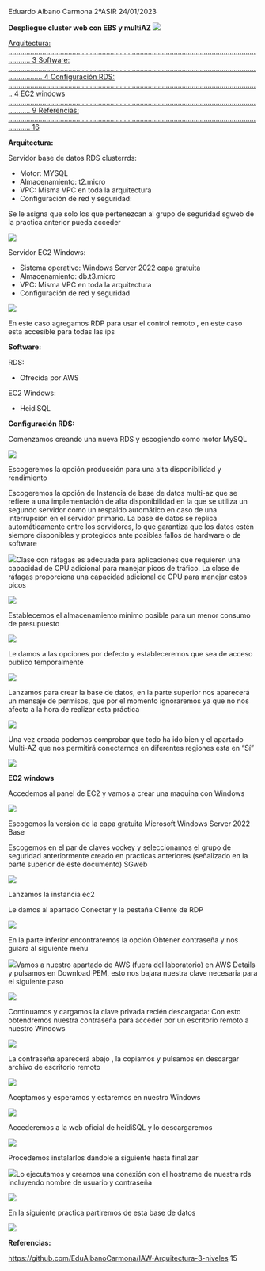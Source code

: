 ﻿Eduardo Albano Carmona 2ºASIR  24/01/2023 

**Despliegue cluster web con EBS y multiAZ ![](Aspose.Words.5d2580f0-7c28-40ff-8610-fb3d04c1fa44.001.jpeg)**

[Arquitectura: ....................................................................................................................................... 3 ](#_page2_x82.00_y71.00)[Software: ............................................................................................................................................. 4 ](#_page3_x82.00_y71.00)[Configuración RDS: .............................................................................................................................. 4 ](#_page3_x82.00_y254.00)[EC2 windows ....................................................................................................................................... 9 ](#_page8_x82.00_y71.00)[Referencias: ....................................................................................................................................... 16 ](#_page15_x82.00_y71.00)

**Arquitectura:** 

Servidor base de datos RDS clusterrds: 

- Motor: MYSQL 
- Almacenamiento: t2.micro 
- VPC: Misma VPC en toda la arquitectura 
- Configuración de red y seguridad: 

Se le asigna que solo los que pertenezcan al grupo de seguridad sgweb de la practica anterior pueda acceder  

![](Aspose.Words.5d2580f0-7c28-40ff-8610-fb3d04c1fa44.002.jpeg)

Servidor EC2 Windows: 

- Sistema operativo: Windows Server 2022 capa gratuita 
- Almacenamiento: db.t3.micro 
- VPC: Misma VPC en toda la arquitectura 
- Configuración de red y seguridad 

![](Aspose.Words.5d2580f0-7c28-40ff-8610-fb3d04c1fa44.003.png)

En este caso agregamos RDP para usar el control remoto , en este caso esta accesible para todas las ips 

**Software:** 

RDS: 

- Ofrecida por AWS 

EC2 Windows: 

- HeidiSQL 

**Configuración RDS:** 

Comenzamos creando una nueva RDS y escogiendo como motor MySQL 

![](Aspose.Words.5d2580f0-7c28-40ff-8610-fb3d04c1fa44.004.jpeg)

Escogeremos la opción producción para una alta disponibilidad y rendimiento 

Escogeremos la opción de Instancia de base de datos multi-az que se refiere a una implementación de alta disponibilidad en la que se utiliza un segundo servidor como un respaldo automático en caso de una interrupción en el servidor primario. La base de datos se replica automáticamente entre los servidores, lo que garantiza que los datos estén siempre disponibles y protegidos ante posibles fallos de hardware o de software 

![](Aspose.Words.5d2580f0-7c28-40ff-8610-fb3d04c1fa44.005.jpeg)Clase con ráfagas es adecuada para aplicaciones que requieren una capacidad de CPU adicional para manejar picos de tráfico. La clase de ráfagas proporciona una capacidad adicional de CPU para manejar estos picos 

![](Aspose.Words.5d2580f0-7c28-40ff-8610-fb3d04c1fa44.006.jpeg)

Establecemos el almacenamiento mínimo posible para un menor consumo de presupuesto 

![](Aspose.Words.5d2580f0-7c28-40ff-8610-fb3d04c1fa44.007.jpeg)

Le damos a las opciones por defecto y estableceremos que sea de acceso publico temporalmente 

![](Aspose.Words.5d2580f0-7c28-40ff-8610-fb3d04c1fa44.008.jpeg)

Lanzamos para crear la base de datos, en la parte superior nos aparecerá un mensaje de permisos,  que por el momento ignoraremos ya que no nos afecta a la hora de realizar esta práctica 

![](Aspose.Words.5d2580f0-7c28-40ff-8610-fb3d04c1fa44.009.jpeg)

Una vez creada podemos comprobar que todo ha ido bien y el apartado Multi-AZ que nos permitirá conectarnos en diferentes regiones esta en “Sí” 

![](Aspose.Words.5d2580f0-7c28-40ff-8610-fb3d04c1fa44.010.png)

**EC2 windows** 

Accedemos al panel de EC2 y vamos a crear una maquina con Windows 

![](Aspose.Words.5d2580f0-7c28-40ff-8610-fb3d04c1fa44.011.jpeg)

Escogemos la versión de la capa gratuita Microsoft Windows Server 2022 Base 

Escogemos en el par de claves vockey y seleccionamos el grupo de seguridad anteriormente creado en practicas anteriores (señalizado en la parte superior de este documento) SGweb 

![](Aspose.Words.5d2580f0-7c28-40ff-8610-fb3d04c1fa44.012.jpeg)

Lanzamos la instancia ec2 

Le damos al apartado Conectar y la pestaña Cliente de RDP 

![](Aspose.Words.5d2580f0-7c28-40ff-8610-fb3d04c1fa44.013.jpeg)

En la parte inferior encontraremos la opción Obtener contraseña y nos guiara al siguiente menu 

![](Aspose.Words.5d2580f0-7c28-40ff-8610-fb3d04c1fa44.014.png)Vamos a nuestro apartado de AWS (fuera del laboratorio) en AWS Details y pulsamos en Download PEM, esto nos bajara nuestra clave necesaria para el siguiente paso

![](Aspose.Words.5d2580f0-7c28-40ff-8610-fb3d04c1fa44.015.jpeg)

Continuamos y cargamos la clave privada recién descargada: Con esto obtendremos nuestra contraseña para acceder por un escritorio remoto a nuestro Windows 

![](Aspose.Words.5d2580f0-7c28-40ff-8610-fb3d04c1fa44.016.jpeg)

La contraseña aparecerá abajo , la copiamos y pulsamos en descargar archivo de escritorio remoto 

![](Aspose.Words.5d2580f0-7c28-40ff-8610-fb3d04c1fa44.017.jpeg)

Aceptamos y esperamos y estaremos en nuestro Windows 

![](Aspose.Words.5d2580f0-7c28-40ff-8610-fb3d04c1fa44.018.jpeg)

Accederemos a la web oficial de heidiSQL y lo descargaremos 

![](Aspose.Words.5d2580f0-7c28-40ff-8610-fb3d04c1fa44.019.jpeg)

Procedemos instalarlos dándole a siguiente hasta finalizar 

![](Aspose.Words.5d2580f0-7c28-40ff-8610-fb3d04c1fa44.020.jpeg)Lo ejecutamos y creamos una conexión con el hostname de nuestra rds incluyendo nombre de usuario y contraseña 

![](Aspose.Words.5d2580f0-7c28-40ff-8610-fb3d04c1fa44.021.jpeg)

En la siguiente practica partiremos de esta base de datos 

![](Aspose.Words.5d2580f0-7c28-40ff-8610-fb3d04c1fa44.022.jpeg)

**Referencias:** 

https://github.com/EduAlbanoCarmona/IAW-Arquitectura-3-niveles 
15 
